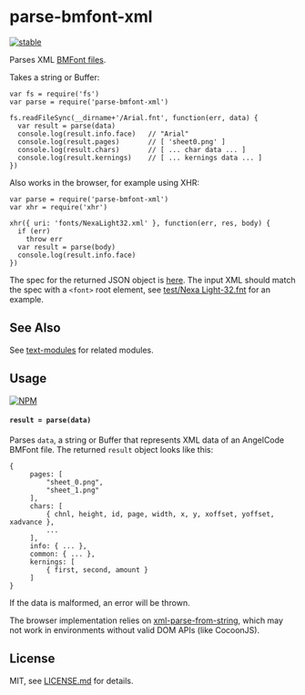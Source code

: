 parse-bmfont-xml
================

[![stable](http://badges.github.io/stability-badges/dist/stable.svg)](http://github.com/badges/stability-badges)

Parses XML [BMFont files](http://www.angelcode.com/products/bmfont/).

Takes a string or Buffer:

    var fs = require('fs')
    var parse = require('parse-bmfont-xml')

    fs.readFileSync(__dirname+'/Arial.fnt', function(err, data) {
      var result = parse(data)
      console.log(result.info.face)   // "Arial"
      console.log(result.pages)       // [ 'sheet0.png' ]
      console.log(result.chars)       // [ ... char data ... ]
      console.log(result.kernings)    // [ ... kernings data ... ]
    })

Also works in the browser, for example using XHR:

    var parse = require('parse-bmfont-xml')
    var xhr = require('xhr')

    xhr({ uri: 'fonts/NexaLight32.xml' }, function(err, res, body) {
      if (err)
        throw err
      var result = parse(body)
      console.log(result.info.face)
    })

The spec for the returned JSON object is [here](https://github.com/mattdesl/bmfont2json/wiki/JsonSpec). The input XML should match the spec with a `<font>` root element, see [test/Nexa Light-32.fnt](test/Nexa%20Light-32.fnt) for an example.

See Also
--------

See [text-modules](https://github.com/mattdesl/text-modules) for related modules.

Usage
-----

[![NPM](https://nodei.co/npm/parse-bmfont-xml.png)](https://www.npmjs.com/package/parse-bmfont-xml)

#### `result = parse(data)`

Parses `data`, a string or Buffer that represents XML data of an AngelCode BMFont file. The returned `result` object looks like this:

    {
         pages: [
             "sheet_0.png", 
             "sheet_1.png"
         ],
         chars: [
             { chnl, height, id, page, width, x, y, xoffset, yoffset, xadvance },
             ...
         ],
         info: { ... },
         common: { ... },
         kernings: [
             { first, second, amount }
         ]
    }

If the data is malformed, an error will be thrown.

The browser implementation relies on [xml-parse-from-string](https://github.com/Jam3/xml-parse-from-string), which may not work in environments without valid DOM APIs (like CocoonJS).

License
-------

MIT, see [LICENSE.md](http://github.com/mattdesl/parse-bmfont-xml/blob/master/LICENSE.md) for details.
